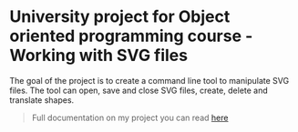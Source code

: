 <h1 id="university-project-for-object-oriented-programming-course---working-with-svg-files">University project for Object oriented programming course - Working with SVG files</h1>
<p>The goal of the project is to create a command line tool to manipulate SVG files. The tool can open, save and close SVG files, create, delete and translate shapes.</p>
<blockquote>
<p>Full documentation on my project you can read <a href="https://working-with-svg-files-av.imfast.io/html/index.html">here</a></p>
</blockquote>
